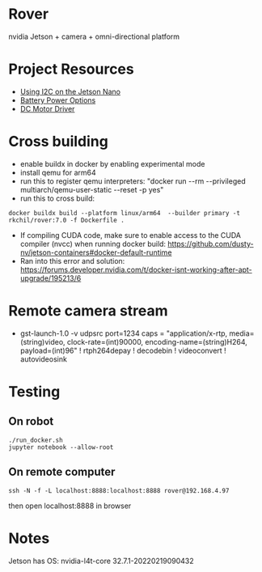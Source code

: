 # Rover
nvidia Jetson + camera + omni-directional platform

# Project Resources
* [Using I2C on the Jetson Nano](https://www.jetsonhacks.com/2019/07/22/jetson-nano-using-i2c/)
* [Battery Power Options](https://www.jetsonhacks.com/2021/07/16/nvidia-jetsons-on-battery-power/)
* [DC Motor Driver](https://www.adafruit.com/product/3243)

# Cross building
* enable buildx in docker by enabling experimental mode
* install qemu for arm64
* run this to register qemu interpreters: "docker run --rm --privileged multiarch/qemu-user-static --reset -p yes"
* run this to cross build: 
```
docker buildx build --platform linux/arm64  --builder primary -t rkchil/rover:7.0 -f Dockerfile .
```
* If compiling CUDA code, make sure to enable access to the CUDA compiler (nvcc) when running docker build: https://github.com/dusty-nv/jetson-containers#docker-default-runtime
* Ran into this error and solution: https://forums.developer.nvidia.com/t/docker-isnt-working-after-apt-upgrade/195213/6

# Remote camera stream
* gst-launch-1.0 -v udpsrc port=1234  caps = "application/x-rtp, media=(string)video, clock-rate=(int)90000, encoding-name=(string)H264, payload=(int)96" !  rtph264depay ! decodebin ! videoconvert ! autovideosink 

# Testing
## On robot
```
./run_docker.sh
jupyter notebook --allow-root
```

## On remote computer
```
ssh -N -f -L localhost:8888:localhost:8888 rover@192.168.4.97
```
then open localhost:8888 in browser

# Notes
Jetson has OS: nvidia-l4t-core	32.7.1-20220219090432